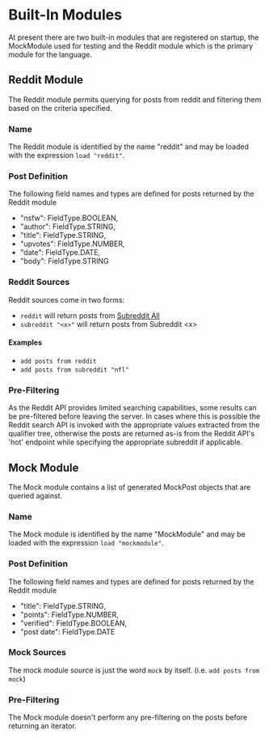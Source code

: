 # Built-In Modules
At present there are two built-in modules that are registered on startup, the MockModule used for
testing and the Reddit module which is the primary module for the language.

## Reddit Module
The Reddit module permits querying for posts from reddit and filtering them based on the criteria specified.

### Name
The Reddit module is identified by the name "reddit" and may be loaded with the expression
`load "reddit"`.

### Post Definition
The following field names and types are defined for posts returned by the Reddit module
  - "nsfw": FieldType.BOOLEAN,
  - "author": FieldType.STRING,
  - "title": FieldType.STRING,
  - "upvotes": FieldType.NUMBER,
  - "date": FieldType.DATE,
  - "body": FieldType.STRING
  
### Reddit Sources
Reddit sources come in two forms:
* `reddit` will return posts from [Subreddit All](https://www.reddit.com/r/all)
* `subreddit "<x>"` will return posts from Subreddit \<x\>
#### Examples
* `add posts from reddit`
* `add posts from subreddit "nfl"`

### Pre-Filtering
As the Reddit API provides limited searching capabilities, some results can be pre-filtered before
leaving the server. In cases where this is possible the Reddit search API is invoked with the
appropriate values extracted from the qualifier tree, otherwise the posts are returned as-is from
the Reddit API's 'hot' endpoint while specifying the appropriate subreddit if applicable.

## Mock Module
The Mock module contains a list of generated MockPost objects that are queried against.

### Name
The Mock module is identified by the name "MockModule" and may be loaded with the expression
`load "mockmodule"`.

### Post Definition
The following field names and types are defined for posts returned by the Reddit module
  - "title": FieldType.STRING,
  - "points": FieldType.NUMBER,
  - "verified": FieldType.BOOLEAN,
  - "post date": FieldType.DATE
  
### Mock Sources
The mock module source is just the word `mock` by itself. (i.e. `add posts from mock`)

### Pre-Filtering
The Mock module doesn't perform any pre-filtering on the posts before returning an iterator.
